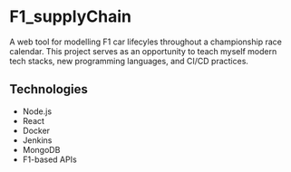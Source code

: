 # F1_supplyChain
A web tool for modelling F1 car lifecyles throughout a championship race calendar.
This project serves as an opportunity to teach myself modern tech stacks, new programming languages, and CI/CD practices. 

## Technologies
- Node.js
- React
- Docker
- Jenkins
- MongoDB
- F1-based APIs
